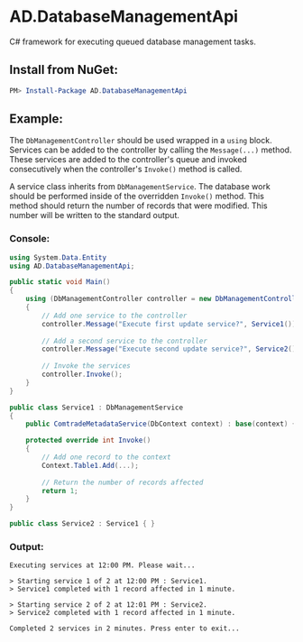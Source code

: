# AD.DatabaseManagementApi
C# framework for executing queued database management tasks.
## Install from NuGet:
```Powershell
PM> Install-Package AD.DatabaseManagementApi
```
## Example:
The ```DbManagementController``` should be used wrapped in a ```using``` block. Services can be added to the controller by calling the ```Message(...)``` method. These services are added to the controller's queue and invoked consecutively when the controller's ```Invoke()``` method is called.

A service class inherits from ```DbManagementService```. The database work should be performed inside of the overridden ```Invoke()``` method. This method should return the number of records that were modified. This number will be written to the standard output.
### Console:
```C#
using System.Data.Entity
using AD.DatabaseManagementApi;

public static void Main()
{
    using (DbManagementController controller = new DbManagementController(new DbContext()))
    {
        // Add one service to the controller
        controller.Message("Execute first update service?", Service1());
        
        // Add a second service to the controller
        controller.Message("Execute second update service?", Service2());
        
        // Invoke the services
        controller.Invoke();
    }
}

public class Service1 : DbManagementService
{
    public ComtradeMetadataService(DbContext context) : base(context) { }

    protected override int Invoke()
    {
        // Add one record to the context     
        Context.Table1.Add(...);
        
        // Return the number of records affected
        return 1;
    }
}

public class Service2 : Service1 { }

```
### Output:
```
Executing services at 12:00 PM. Please wait...

> Starting service 1 of 2 at 12:00 PM : Service1.
> Service1 completed with 1 record affected in 1 minute.

> Starting service 2 of 2 at 12:01 PM : Service2.
> Service2 completed with 1 record affected in 1 minute.

Completed 2 services in 2 minutes. Press enter to exit...
```
